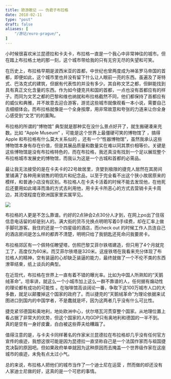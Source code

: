 ```yaml
---
title: 欧游散记 —— 伪君子布拉格
date: 2018-02-11
type: "post"
draft: false
aliases: [
    "/游记/euro-prague/",
]
---
```


小时候很喜欢米兰昆德拉和卡夫卡，布拉格一直是一个我心中非常神往的城市。但在踏上布拉格土地的那一刻，这个城市带给我的只有无穷无尽的失望和可笑。

在历史上，布拉格早期是波西米亚的首都，中世纪也曾两度成为神圣罗马帝国的首都，即便如此，这个城市里也并没有留下什么让人眼前一亮的东西。虽遍及了哥特式、巴洛克式的建筑，但据有代表性的并没有多少。其自称文艺之都，但鲜能找到具有真正文化含量的东西。作为如今捷克共和国的首都，一点也没有首都应有的样子。而同为文艺之都的巴黎和维也纳就和布拉格截然不同，他们都保持了首都应有的威仪和典雅，并不故意去迎合游客，游览这些城市就像观看一本小说，需要自己去细细体会。而布拉格就像是一个全身按摩，用非常故意和夸张的力道来让你全身心感受到“文艺”的的薰陶。

布拉格的所谓的“博物馆” 典型就是那种实在没什么景点好开了，就生搬硬凑来充数。比如 “Apple Museum” ，可能是这个世界上最僵硬可笑的博物馆了 ，搞得 Apple 和布拉格有什么莫大关系似的 。还有一个“性器博物馆”，虽然我承认这些博物馆本身有存在价值，但是其展品质量和数量实在难以同其票价相等价。关键是这些博物馆是没有布拉格特色的，而在布拉格，我还真没有找到一个足以展现整个布拉格城市发展史的博物馆，而我认为这是一个古城和首都的必需品。

最让我无法接受的是在卡夫卡的22号故居里，贪婪到极限的捷克人居然在其房间里铺满了各种用来销售的明信片和纪念品，以至于完全看不出这个狭小故居原来的模样，和普通小店没有区别。布拉格人在卡夫卡活着的时候不能去发现他，在他死后还要用如此竭泽而渔的方式去利用他，用卡夫卡所恶心的方式去营销卡夫卡周边，其流氓程度在欧洲国家里实属罕见。

![](https://cdn.joway.io/images/1518303322.png?imageMogr2/thumbnail/!70p)

布拉格的人更是不怎么靠谱。约好的2点钟会2点30分人才到，在网上po出了住宿信息电话留的却是别人的。满大街的货币兑换点明明写着0手续费，却在汇率上做手脚坑游客。我住的还是一个四星级的酒店，而check out 的时候工作人员连自己的酒店房间是怎么样的都弄不清楚，明明只给了我钥匙还死命问我要房卡。

布拉格郊区有一个佩特任瞭望塔，仿照巴黎艾菲尔铁塔建造，但只用了4个月就完工了，高度仅为60米。而艾菲尔铁塔是320米。这座铁塔在我看来充分体现了布拉格人的精神，空有装逼的心却缺乏装逼的能力，最终就做了一个不伦不类的东西潦草结束，纸上谈兵的典型。

在近现代，布拉格在世界上一直有着不错的曝光率。比如为中国人所熟知的“天鹅绒革命”。坦率讲，就这么一个小城市加上这么一群不靠谱的人，任何据有煽动性的理论都有成功的可能性 。在咖啡馆高谈阔论一番，争取下这100万城市人口的大多数，就足以颠覆掉这个国家的政府了。而以捷克的“天鹅绒革命”为理论依据来试图进口到国内的中国学者，不是蠢就是坏，因为这两者几乎没有什么可比性。

捷克紧邻德国和奥地利，地处欧洲中心，伏尔塔瓦河贯穿整个国家。从地理位置上看占据了非常大的优势，但这个国家的人均GDP只有奥地利和德国的一半不到。真的是空有一身好皮囊，白白被这些莽夫给糟蹋了。

值得注意的是，与卡夫卡同样著名的作家米兰昆德拉在布拉格却几乎没有任何官方宣传的痕迹，我想这很可能是因为昆德拉一直坚称自己是一个法国作家而与祖国捷克决裂的原因吧。但如果政府单单就因为这种原因而去掩盖一个世界级作家在这座城市的痕迹，未免有点太过小气。

总的来说，布拉格人把他们的城市当作了一个迪士尼在运营 ，然而做的却还没有人家迪士尼做的好，这真的是一个可悲的事情。
